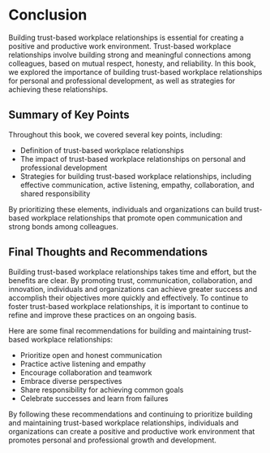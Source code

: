 Conclusion
==========

Building trust-based workplace relationships is essential for creating a positive and productive work environment. Trust-based workplace relationships involve building strong and meaningful connections among colleagues, based on mutual respect, honesty, and reliability. In this book, we explored the importance of building trust-based workplace relationships for personal and professional development, as well as strategies for achieving these relationships.

Summary of Key Points
---------------------

Throughout this book, we covered several key points, including:

* Definition of trust-based workplace relationships
* The impact of trust-based workplace relationships on personal and professional development
* Strategies for building trust-based workplace relationships, including effective communication, active listening, empathy, collaboration, and shared responsibility

By prioritizing these elements, individuals and organizations can build trust-based workplace relationships that promote open communication and strong bonds among colleagues.

Final Thoughts and Recommendations
----------------------------------

Building trust-based workplace relationships takes time and effort, but the benefits are clear. By promoting trust, communication, collaboration, and innovation, individuals and organizations can achieve greater success and accomplish their objectives more quickly and effectively. To continue to foster trust-based workplace relationships, it is important to continue to refine and improve these practices on an ongoing basis.

Here are some final recommendations for building and maintaining trust-based workplace relationships:

* Prioritize open and honest communication
* Practice active listening and empathy
* Encourage collaboration and teamwork
* Embrace diverse perspectives
* Share responsibility for achieving common goals
* Celebrate successes and learn from failures

By following these recommendations and continuing to prioritize building and maintaining trust-based workplace relationships, individuals and organizations can create a positive and productive work environment that promotes personal and professional growth and development.
